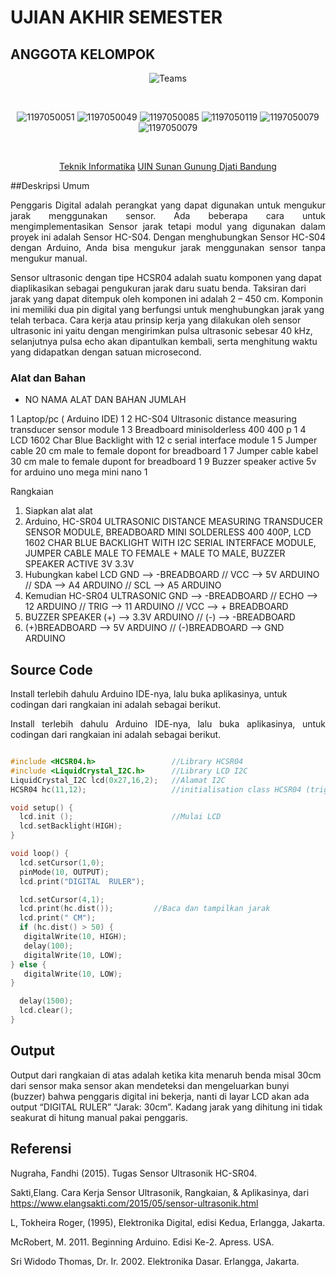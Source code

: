 # UJIAN AKHIR SEMESTER
## ANGGOTA KELOMPOK
<div align='center'>
 
![Teams](https://img.shields.io/badge/Anggota%20Kelompok-Kelompok%205-purple)
 
<br>
 
![1197050051](https://img.shields.io/badge/122-Rifky%20Zaini%20Faroj-blue)
![1197050049](https://img.shields.io/badge/123-Rifqi%20Syekhi%20Marsaputra-blue)
![1197050085](https://img.shields.io/badge/130-Salma%20Khoirunnisa-blue)
![1197050119](https://img.shields.io/badge/137-Sumitra%20Adriansyah-blue)
![1197050079](https://img.shields.io/badge/144-Youmil%20Akbar-blue)
![1197050079](https://img.shields.io/badge/147-Yuqa%20Sakif%20Ardiansyah-blue)
 
<br> 
 
[Teknik Informatika](http://if.uinsgd.ac.id/) [UIN Sunan Gunung Djati Bandung](https://uinsgd.ac.id/) 

</div>

##Deskripsi Umum
<p align="justify">
Penggaris Digital adalah perangkat yang dapat digunakan untuk mengukur jarak menggunakan sensor. Ada beberapa cara untuk mengimplementasikan Sensor jarak tetapi modul yang digunakan dalam proyek ini adalah Sensor HC-S04. Dengan menghubungkan Sensor HC-S04 dengan Arduino, Anda bisa mengukur jarak menggunakan sensor tanpa mengukur manual.
</p>
<p align="justify">

Sensor ultrasonic dengan tipe HCSR04 adalah suatu komponen yang dapat diaplikasikan sebagai pengukuran jarak daru suatu benda. Taksiran dari jarak yang dapat ditempuk oleh komponen ini adalah 2 – 450 cm. Komponin ini memiliki dua pin digital yang berfungsi untuk menghubungkan jarak yang telah terbaca. Cara kerja atau prinsip kerja yang dilakukan oleh sensor ultrasonic ini yaitu dengan mengirimkan pulsa ultrasonic sebesar 40 kHz, selanjutnya pulsa echo akan dipantulkan kembali, serta menghitung waktu yang didapatkan dengan satuan microsecond.
</p>


### Alat dan Bahan
- <p align="justify"> NO	NAMA ALAT DAN BAHAN	JUMLAH 
1	Laptop/pc ( Arduino IDE)	1
2	HC-S04 Ultrasonic distance measuring transducer sensor module 	1
3	Breadboard minisolderless 400 400 p	1
4	LCD 1602 Char Blue Backlight with 12 c serial interface module	1
5	Jumper cable 20 cm male to female dopont for breadboard	1
7	Jumper cable kabel 30 cm male to female dupont for breadboard 	1
9	Buzzer speaker active 5v for arduino uno mega mini nano	1

Rangkaian
1.	Siapkan alat alat 
2.	Arduino, HC-SR04 ULTRASONIC DISTANCE MEASURING TRANSDUCER SENSOR MODULE, BREADBOARD MINI SOLDERLESS 400 400P, LCD 1602 CHAR BLUE BACKLIGHT WITH I2C SERIAL INTERFACE MODULE, JUMPER CABLE MALE TO FEMALE + MALE TO MALE, BUZZER SPEAKER ACTIVE 3V 3.3V
3.	Hubungkan kabel LCD GND --> -BREADBOARD // VCC --> 5V ARDUINO // SDA --> A4 ARDUINO // SCL --> A5 ARDUINO
4.	Kemudian HC-SR04 ULTRASONIC GND --> -BREADBOARD // ECHO --> 12 ARDUINO // TRIG --> 11 ARDUINO // VCC --> + BREADBOARD
5.	BUZZER SPEAKER (+) --> 3.3V ARDUINO // (-) --> -BREADBOARD
6.	(+)BREADBOARD --> 5V ARDUINO // (-)BREADBOARD --> GND ARDUINO


## Source Code
Install terlebih dahulu Arduino IDE-nya, lalu buka aplikasinya, untuk codingan dari rangkaian ini adalah sebagai berikut.
<p align="justify">Install terlebih dahulu Arduino IDE-nya, lalu buka aplikasinya, untuk codingan dari rangkaian ini adalah sebagai berikut.</p>

```C++

#include <HCSR04.h>                 //Library HCSR04
#include <LiquidCrystal_I2C.h>      //Library LCD I2C
LiquidCrystal_I2C lcd(0x27,16,2);   //Alamat I2C
HCSR04 hc(11,12);                   //initialisation class HCSR04 (trig pin , echo pin)

void setup() {
  lcd.init ();                      //Mulai LCD
  lcd.setBacklight(HIGH);
}

void loop() {
  lcd.setCursor(1,0);
  pinMode(10, OUTPUT);
  lcd.print("DIGITAL  RULER");

  lcd.setCursor(4,1);
  lcd.print(hc.dist());        	//Baca dan tampilkan jarak
  lcd.print(" CM");
  if (hc.dist() > 50) {
   digitalWrite(10, HIGH);
   delay(100);
   digitalWrite(10, LOW);
} else {
   digitalWrite(10, LOW);
}

  delay(1500);
  lcd.clear(); 
}
```

## Output
Output dari rangkaian di atas adalah ketika kita menaruh benda misal 30cm dari sensor maka sensor akan mendeteksi dan mengeluarkan bunyi (buzzer) bahwa penggaris digital ini bekerja, nanti di layar LCD akan ada output “DIGITAL RULER” “Jarak: 30cm”. Kadang jarak yang dihitung ini tidak seakurat di hitung manual pakai penggaris.
 
## Referensi
Nugraha, Fandhi (2015). Tugas Sensor Ultrasonik HC-SR04.

Sakti,Elang. Cara Kerja Sensor Ultrasonik, Rangkaian, & Aplikasinya, dari https://www.elangsakti.com/2015/05/sensor-ultrasonik.html

L, Tokheira Roger, (1995), Elektronika Digital, edisi Kedua, Erlangga, Jakarta.

McRobert, M. 2011. Beginning Arduino. Edisi Ke-2. Apress. USA.

Sri Widodo Thomas, Dr. Ir. 2002. Elektronika Dasar. Erlangga, Jakarta.
